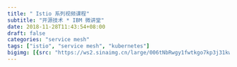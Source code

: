 ```yaml
---
title: " Istio 系列视频课程"
subtitle: "开源技术 * IBM 微讲堂"
date: 2018-11-28T11:43:54+08:00
draft: false
categories: "service mesh"
tags: ["istio", "service mesh", "kubernetes"]
bigimg: [{src: "https://ws2.sinaimg.cn/large/006tNbRwgy1fwtkgo7kp3j31kw0d0750.jpg"}]
---
```


<!--more-->

<script src="const dp = new DPlayer({
    container: document.getElementById('dplayer'),
    screenshot: true,
    video: {
        url: 'https://drive.yangcs.net/?/video/KubeRBS%20in%20Action%21.mp4',
        pic: 'http://ycs.ylck.me/004.jpg',
        thumbnails: 'http://ycs.ylck.me/004.jpg'
    },
    subtitle: {
        url: 'webvtt.vtt'
    },
    danmaku: {
        id: 'demo',
        api: 'https://api.prprpr.me/dplayer/'
    }
});" async></script>
